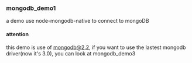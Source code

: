 ### mongodb_demo1
a demo use node-mongodb-native to connect to mongoDB

#### attention
this demo is use of mongodb@2.2, if you want to use the lastest mongodb driver(now it's 3.0), you can look at mongodb_demo3
